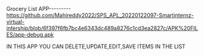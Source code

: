 Grocery List APP---------
https://github.com/Mahireddy2022/SPS_APL_20220122097-Smartinternz-virtual-intership/blob/6f397f6fb7bc4e6343dc489a8276c1cd3ea2827c/APK%20FILES/app-debug.apk


IN THIS APP YOU CAN DELETE,UPDATE,EDIT,SAVE ITEMS IN THE LIST
